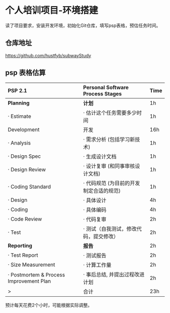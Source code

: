 # 个人培训项目-环境搭建
读了项目要求，安装开发环境，初始化Git仓库，填写psp表格，预估任务时间。

## 仓库地址
https://github.com/hustfyb/subwayStudy

## psp 表格估算

PSP 2.1 | Personal Software Process Stages | Time
:-|:-|-
**Planning**      | **计划** | 1h
· Estimate        | · 估计这个任务需要多少时间 | 1h
Development       | 开发 | 16h
· Analysis        | · 需求分析 (包括学习新技术) | 1h
· Design Spec     | · 生成设计文档  | 1h
· Design Review   | · 设计复审 (和同事审核设计文档)  | 1h
· Coding Standard | · 代码规范 (为目前的开发制定合适的规范) | 1h
· Design          | · 具体设计  | 4h
· Coding          | · 具体编码  | 4h
· Code Review     | · 代码复审  | 2h
· Test            | · 测试（自我测试，修改代码，提交修改）  | 2h
**Reporting**     | **报告**  | 2h
· Test Report     | · 测试报告  | 2h
· Size Measurement| · 计算工作量  | 2h
· Postmortem & Process Improvement Plan | · 事后总结, 并提出过程改进计划  | 2h
 > | 合计 |  23h
 预计每天花费2个小时，可能根据实际调整。
